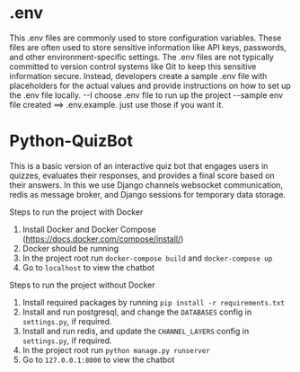 # .env
This .env files are commonly used to store configuration variables. These files are often used to store sensitive information like API keys, passwords, and other environment-specific settings. The .env files are not typically committed to version control systems like Git to keep this sensitive information secure. Instead, developers create a sample .env file with placeholders for the actual values and provide instructions on how to set up the .env file locally.
 --I choose .env file to run up the project
 --sample env file created ==> .env.example. just use those if you want it.

# Python-QuizBot
This is a basic version of an interactive quiz bot that engages users in quizzes, evaluates their responses, and provides a final score based on their answers. In this we use Django channels websocket communication, redis as message broker, and Django sessions for temporary data storage.


Steps to run the project with Docker

1. Install Docker and Docker Compose (https://docs.docker.com/compose/install/)
2. Docker should be running
3. In the project root run `docker-compose build` and `docker-compose up`
4. Go to `localhost` to view the chatbot


Steps to run the project without Docker

1. Install required packages by running `pip install -r requirements.txt`
2. Install and run postgresql, and change the `DATABASES` config in `settings.py`, if required.
3. Install and run redis, and update the `CHANNEL_LAYERS` config in `settings.py`, if required.
4. In the project root run `python manage.py runserver`
4. Go to `127.0.0.1:8000` to view the chatbot

#####
